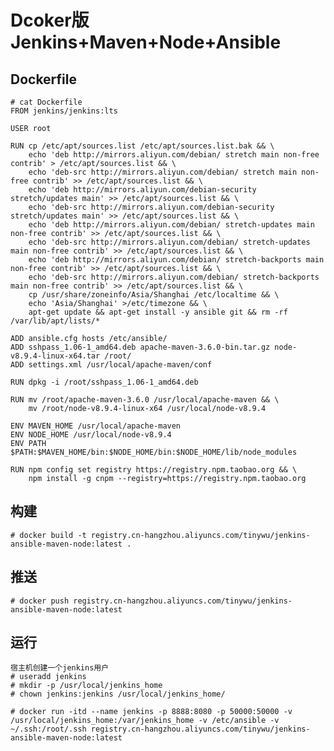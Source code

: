 # Dcoker版Jenkins+Maven+Node+Ansible

## Dockerfile
    # cat Dockerfile
    FROM jenkins/jenkins:lts

    USER root

    RUN cp /etc/apt/sources.list /etc/apt/sources.list.bak && \
        echo 'deb http://mirrors.aliyun.com/debian/ stretch main non-free contrib' > /etc/apt/sources.list && \
        echo 'deb-src http://mirrors.aliyun.com/debian/ stretch main non-free contrib' >> /etc/apt/sources.list && \
        echo 'deb http://mirrors.aliyun.com/debian-security stretch/updates main' >> /etc/apt/sources.list && \
        echo 'deb-src http://mirrors.aliyun.com/debian-security stretch/updates main' >> /etc/apt/sources.list && \
        echo 'deb http://mirrors.aliyun.com/debian/ stretch-updates main non-free contrib' >> /etc/apt/sources.list && \
        echo 'deb-src http://mirrors.aliyun.com/debian/ stretch-updates main non-free contrib' >> /etc/apt/sources.list && \
        echo 'deb http://mirrors.aliyun.com/debian/ stretch-backports main non-free contrib' >> /etc/apt/sources.list && \
        echo 'deb-src http://mirrors.aliyun.com/debian/ stretch-backports main non-free contrib' >> /etc/apt/sources.list && \
        cp /usr/share/zoneinfo/Asia/Shanghai /etc/localtime && \
        echo 'Asia/Shanghai' >/etc/timezone && \
        apt-get update && apt-get install -y ansible git && rm -rf /var/lib/apt/lists/*

    ADD ansible.cfg hosts /etc/ansible/
    ADD sshpass_1.06-1_amd64.deb apache-maven-3.6.0-bin.tar.gz node-v8.9.4-linux-x64.tar /root/
    ADD settings.xml /usr/local/apache-maven/conf

    RUN dpkg -i /root/sshpass_1.06-1_amd64.deb

    RUN mv /root/apache-maven-3.6.0 /usr/local/apache-maven && \
        mv /root/node-v8.9.4-linux-x64 /usr/local/node-v8.9.4

    ENV MAVEN_HOME /usr/local/apache-maven
    ENV NODE_HOME /usr/local/node-v8.9.4
    ENV PATH $PATH:$MAVEN_HOME/bin:$NODE_HOME/bin:$NODE_HOME/lib/node_modules

    RUN npm config set registry https://registry.npm.taobao.org && \
        npm install -g cnpm --registry=https://registry.npm.taobao.org

## 构建
    # docker build -t registry.cn-hangzhou.aliyuncs.com/tinywu/jenkins-ansible-maven-node:latest .

## 推送
    # docker push registry.cn-hangzhou.aliyuncs.com/tinywu/jenkins-ansible-maven-node:latest

## 运行
    宿主机创建一个jenkins用户
    # useradd jenkins
    # mkdir -p /usr/local/jenkins_home 
    # chown jenkins:jenkins /usr/local/jenkins_home/

    # docker run -itd --name jenkins -p 8888:8080 -p 50000:50000 -v /usr/local/jenkins_home:/var/jenkins_home -v /etc/ansible -v ~/.ssh:/root/.ssh registry.cn-hangzhou.aliyuncs.com/tinywu/jenkins-ansible-maven-node:latest
